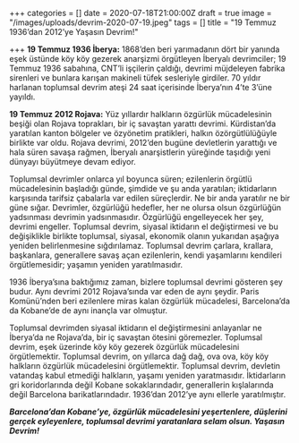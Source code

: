 +++
categories = []
date = 2020-07-18T21:00:00Z
draft = true
image = "/images/uploads/devrim-2020-07-19.jpeg"
tags = []
title = "19 Temmuz 1936’dan 2012’ye Yaşasın Devrim!"

+++
**19 Temmuz 1936 İberya:** 1868’den beri yarımadanın dört bir yanında eşek üstünde köy köy gezerek anarşizmi örgütleyen İberyalı devrimciler; 19 Temmuz 1936 sabahına, CNT’li işçilerin çaldığı, devrimi müjdeleyen fabrika sirenleri ve bunlara karışan makineli tüfek sesleriyle girdiler. 70 yıldır harlanan toplumsal devrim ateşi 24 saat içerisinde İberya’nın 4’te 3’üne yayıldı. 

**19 Temmuz 2012 Rojava:** Yüz yıllardır halkların özgürlük mücadelesinin beşiği olan Rojava toprakları, bir iç savaştan yarattı devrimi. Kürdistan’da yaratılan kanton bölgeler ve özyönetim pratikleri, halkın özörgütlülüğüyle birlikte var oldu. Rojava devrimi, 2012’den bugüne devletlerin yarattığı ve hala süren savaşa rağmen, İberyalı anarşistlerin yüreğinde taşıdığı yeni dünyayı büyütmeye devam ediyor.

Toplumsal devrimler onlarca yıl boyunca süren; ezilenlerin örgütlü mücadelesinin başladığı günde, şimdide ve şu anda yaratılan; iktidarların karşısında tarifsiz çabalarla var edilen süreçlerdir. Ne bir anda yaratılır ne bir güne sığar. Devrimler, özgürlüğü hedefler, her ne olursa olsun özgürlüğün yadsınması devrimin yadsınmasıdır. Özgürlüğü engelleyecek her şey, devrimi engeller. Toplumsal devrim, siyasal iktidarın el değiştirmesi ve bu değişiklikle birlikte toplumsal, siyasal, ekonomik olanın yukarıdan aşağıya yeniden belirlenmesine sığdırılamaz. Toplumsal devrim çarlara, krallara, başkanlara, generallere savaş açan ezilenlerin, kendi yaşamlarını kendileri örgütlemesidir; yaşamın yeniden yaratılmasıdır.

1936 İberya’sına baktığımız zaman, bizlere toplumsal devrimi gösteren şey budur. Aynı devrimi 2012 Rojava’sında var eden de aynı şeydir. Paris Komünü’nden beri ezilenlere miras kalan özgürlük mücadelesi, Barcelona’da da Kobane’de de aynı inançla var olmuştur. 

Toplumsal devrimden siyasal iktidarın el değiştirmesini anlayanlar ne İberya’da ne Rojava’da, bir iç savaştan ötesini göremezler. Toplumsal devrim, eşek üzerinde köy köy gezerek özgürlük mücadelesini örgütlemektir. Toplumsal devrim, on yıllarca dağ dağ, ova ova, köy köy halkların özgürlük mücadelesini örgütlemektir. Toplumsal devrim, devletin vatandaş kabul etmediği halkların, yaşamı yeniden yaratmasıdır. İktidarların gri koridorlarında değil Kobane sokaklarındadır, generallerin kışlalarında değil Barcelona barikatlarındadır. 1936’dan 2012’ye aynı ellerle yaratılmıştır.

**_Barcelona’dan Kobane’ye, özgürlük mücadelesini yeşertenlere, düşlerini gerçek eyleyenlere, toplumsal devrimi yaratanlara selam olsun. Yaşasın Devrim!_**